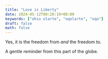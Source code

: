 ```yaml
---
title: "Love is Liberty"
date: 2024-05-12T08:20:19+08:00
keywords: ["ohio olarte", "oqolarte", "oqo"]
draft: false
math: false
---
```


Yes, it is the freedom from *and* the freedom to.

A gentle reminder from this part of the globe.
